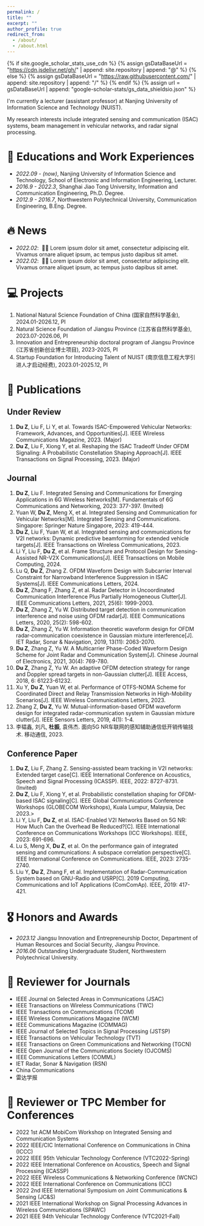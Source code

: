 ```yaml
---
permalink: /
title: ""
excerpt: ""
author_profile: true
redirect_from: 
  - /about/
  - /about.html
---
```


{% if site.google_scholar_stats_use_cdn %}
{% assign gsDataBaseUrl = "https://cdn.jsdelivr.net/gh/" | append: site.repository | append: "@" %}
{% else %}
{% assign gsDataBaseUrl = "https://raw.githubusercontent.com/" | append: site.repository | append: "/" %}
{% endif %}
{% assign url = gsDataBaseUrl | append: "google-scholar-stats/gs_data_shieldsio.json" %}

<span class='anchor' id='about-me'></span>

I'm currently a lecturer (assistant professor) at Nanjing University of Information Science and Technology (NUIST). 

My research interests include integrated sensing and communication (ISAC) systems, beam management in vehicular networks, and radar signal processing.

# 📖 Educations and Work Experiences
- *2022.09 - (now)*, Nanjing University of Information Science and Technology, School of Electronic and Information Engineering, Lecturer. 
- *2016.9 - 2022.3*, Shanghai Jiao Tong University, Information and Communication Engineering, Ph.D. Degree. 
- *2012.9 - 2016.7*, Northwestern Polytechnical University, Communication Engineering, B.Eng. Degree.

# 🔥 News
- *2022.02*: &nbsp;🎉🎉 Lorem ipsum dolor sit amet, consectetur adipiscing elit. Vivamus ornare aliquet ipsum, ac tempus justo dapibus sit amet. 
- *2022.02*: &nbsp;🎉🎉 Lorem ipsum dolor sit amet, consectetur adipiscing elit. Vivamus ornare aliquet ipsum, ac tempus justo dapibus sit amet.

# 💻 Projects
1. National Natural Science Foundation of China (国家自然科学基金), 2024.01-2026.12, PI
2. Natural Science Foundation of Jiangsu Province (江苏省自然科学基金), 2023.07-2026.06, PI
3. Innovation and Entrepreneurship doctoral program of Jiangsu Province (江苏省创新创业博士项目), 2023-2025, PI
4. Startup Foundation for Introducing Talent of NUIST (南京信息工程大学引进人才启动经费), 2023.01-2025.12, PI

# 📝 Publications 
## Under Review ##
1. **Du Z**, Liu F, Li Y, et al. Towards ISAC-Empowered Vehicular Networks: Framework, Advances, and Opportunities[J]. IEEE Wireless Communications Magazine, 2023. (Major)
2. **Du Z**, Liu F, Xiong Y, et al. Reshaping the ISAC Tradeoff Under OFDM Signaling: A Probabilistic Constellation Shaping Approach[J]. IEEE Transactions on Signal Processing, 2023. (Major)

## Journal ##
1. **Du Z**, Liu F. Integrated Sensing and Communications for Emerging Applications in 6G Wireless Networks[M]. Fundamentals of 6G Communications and Networking, 2023: 377-397. (Invited)
2. Yuan W, **Du Z**, Meng X, et al. Integrated Sensing and Communication for Vehicular Networks[M]. Integrated Sensing and Communications. Singapore: Springer Nature Singapore, 2023: 419-444.
3. **Du Z**, Liu F, Yuan W, et al. Integrated sensing and communications for V2I networks: Dynamic predictive beamforming for extended vehicle targets[J]. IEEE Transactions on Wireless Communications, 2023.
4. Li Y, Liu F, **Du Z**, et al. Frame Structure and Protocol Design for Sensing-Assisted NR-V2X Communications[J]. IEEE Transactions on Mobile Computing, 2024.
5. Lu Q, **Du Z**, Zhang Z. OFDM Waveform Design with Subcarrier Interval Constraint for Narrowband Interference Suppression in ISAC Systems[J]. IEEE Communications Letters, 2024.
6. **Du Z**, Zhang F, Zhang Z, et al. Radar Detector in Uncoordinated Communication Interference Plus Partially Homogeneous Clutter[J]. IEEE Communications Letters, 2021, 25(6): 1999-2003.
7. **Du Z**, Zhang Z, Yu W. Distributed target detection in communication interference and noise using OFDM radar[J]. IEEE Communications Letters, 2020, 25(2): 598-602.
8. **Du Z**, Zhang Z, Yu W. Information theoretic waveform design for OFDM radar‐communication coexistence in Gaussian mixture interference[J]. IET Radar, Sonar & Navigation, 2019, 13(11): 2063-2070.
9. **Du Z**, Zhang Z, Yu W. A Multicarrier Phase-Coded Waveform Design Scheme for Joint Radar and Communication System[J]. Chinese Journal of Electronics, 2021, 30(4): 769-780.
10. **Du Z**, Zhang Z, Yu W. An adaptive OFDM detection strategy for range and Doppler spread targets in non-Gaussian clutter[J]. IEEE Access, 2018, 6: 61223-61232.
11. Xu Y, **Du Z**, Yuan W, et al. Performance of OTFS-NOMA Scheme for Coordinated Direct and Relay Transmission Networks in High-Mobility Scenarios[J]. IEEE Wireless Communications Letters, 2023.
12. Zhang Z, **Du Z**, Yu W. Mutual-information-based OFDM waveform design for integrated radar-communication system in Gaussian mixture clutter[J]. IEEE Sensors Letters, 2019, 4(1): 1-4.
13. 李韫鑫, 刘凡, **杜振**, 袁伟杰. 面向5G NR车联网的感知辅助通信低开销传输技术. 移动通信, 2023.

## Conference Paper ##
1. **Du Z**, Liu F, Zhang Z. Sensing-assisted beam tracking in V2I networks: Extended target case[C]. IEEE International Conference on Acoustics, Speech and Signal Processing (ICASSP). IEEE, 2022: 8727-8731. (Invited)
2. **Du Z**, Liu F, Xiong Y, et al. Probabilistic constellation shaping for OFDM-based ISAC signaling[C]. IEEE Global Communications Conference Workshops (GLOBECOM Workshops), Kuala Lumpur, Malaysia, Dec 2023.>
3. Li Y, Liu F, **Du Z**, et al. ISAC-Enabled V2I Networks Based on 5G NR: How Much Can the Overhead Be Reduced?[C]. IEEE International Conference on Communications Workshops (ICC Workshops). IEEE, 2023: 691-696.
4. Lu S, Meng X, **Du Z**, et al. On the performance gain of integrated sensing and communications: A subspace correlation perspective[C]. IEEE International Conference on Communications. IEEE, 2023: 2735-2740.
5. Liu Y, **Du Z**, Zhang F, et al. Implementation of Radar-Communication System based on GNU-Radio and USRP[C]. 2019 Computing, Communications and IoT Applications (ComComAp). IEEE, 2019: 417-421.

# 🎖 Honors and Awards
- *2023.12* Jiangsu Innovation and Entrepreneurship Doctor, Department of Human Resources and Social Security, Jiangsu Province.
- *2016.06* Outstanding Undergraduate Student, Northwestern Polytechnical University.

# 💬 Reviewer for Journals
- IEEE Journal on Selected Areas in Communications (JSAC)
- IEEE Transactions on Wireless Communications (TWC)
- IEEE Transactions on Communications (TCOM)
- IEEE Wireless Communications Magazine (WCM)
- IEEE Communications Magazine (COMMAG)
- IEEE Journal of Selected Topics in Signal Processing (JSTSP)
- IEEE Transactions on Vehicular Technology (TVT)
- IEEE Transactions on Green Communications and Networking (TGCN)
- IEEE Open Journal of the Communications Society (OJCOMS)
- IEEE Communications Letters (COMML)
- IET Radar, Sonar & Navigation (RSN)
- China Communications
- 雷达学报

# 💬 Reviewer or TPC Member for Conferences
- 2022 1st ACM MobiCom Workshop on Integrated Sensing and Communication Systems
- 2022 IEEE/CIC International Conference on Communications in China (ICCC)
- 2022 IEEE 95th Vehicular Technology Conference (VTC2022-Spring)
- 2022 IEEE International Conference on Acoustics, Speech and Signal Processing (ICASSP)
- 2022 IEEE Wireless Communications & Networking Conference (WCNC)
- 2022 IEEE International Conference on Communications (ICC)
- 2022 2nd IEEE International Symposium on Joint Communications & Sensing (JC&S)
- 2021 IEEE International Workshop on Signal Processing Advances in Wireless Communications (SPAWC)
- 2021 IEEE 94th Vehicular Technology Conference (VTC2021-Fall)
